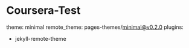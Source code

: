 # Coursera-Test
theme: minimal
remote_theme: pages-themes/minimal@v0.2.0
plugins:
- jekyll-remote-theme
